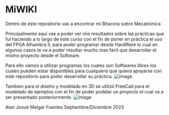# MiWIKI
Dentro de este repositorio vas a encontrar mi Bitacora sobre Mecatrónica

Principalmente aquí vas a poder ver mis resultados sobre las prácticas que fuí haciendo a lo largo de este curso
con el fin de poner en práctica el uso del FPGA Alhambra II, para poder programar desde HardWare lo cual en
algunos casos te va a poder resultar mucho mas facil que desarrollar el mismo proyecto desde el Software.

Para ello vamos a utilizar programas los cuales son Softwares libres los cuales pueden estar disponibles para cualquiera
que quiera apoyarse con este repositorio para poder desarrollar su práctica.
![image](https://github.com/A01752228/MiWIKI/assets/69489848/83749c43-f3f0-4e18-a8f3-58e9bb52765b)

Tambien para el diseño y modelado en 3D se utilizó FreeCad para el modelado de ejemplos con el fin de poder podelar un proyecto
el cual va a ser presentado posteriormente.
![image](https://github.com/A01752228/MiWIKI/assets/69489848/17529ceb-84e8-462a-8b86-98bedfc950dc)



Alan Josué Melgar Fuentes
Septiembre/Diciembre 2023